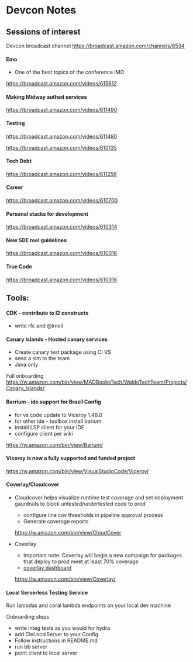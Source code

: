 # Devcon Notes

## Sessions of interest

Devcon broadcast channel https://broadcast.amazon.com/channels/6534

#### Emo 
- One of the best topics of the conference IMO

https://broadcast.amazon.com/videos/615612

#### Making Midway authed services
https://broadcast.amazon.com/videos/611490

#### Testing
https://broadcast.amazon.com/videos/611480

https://broadcast.amazon.com/videos/610135

#### Tech Debt
https://broadcast.amazon.com/videos/611256


#### Career 
https://broadcast.amazon.com/videos/610700

#### Personal stacks for development
https://broadcast.amazon.com/videos/610314

#### New SDE roel guidelines
https://broadcast.amazon.com/videos/610016

#### True Code
https://broadcast.amazon.com/videos/610016



## Tools:

#### CDK - contribute to l2 constructs
  - write rfc and @kneil

#### Canary Islands - Hosted canary services
* Create canary test package using CI VS
* send a sim to the team
* Java only

Full onboarding https://w.amazon.com/bin/view/MADBooksTech/WaldoTechTeam/Projects/Canary_Islands/

#### Barrium - ide support for Brazil Config
* for vs code update to Viceroy 1.48.0
* for other ide - toolbox install barium
* install LSP client for your IDE
* configure client per wiki

https://w.amazon.com/bin/view/Barium/

#### Viceroy is now a fully supported and funded project

https://w.amazon.com/bin/view/VisualStudioCode/Viceroy/

#### Coverlay/Cloudcover
* Cloudcover helps visualize runtime test coverage and set deployment gaurdrails to block untested/undertested code to prod
  * configure line cov thresholds in pipeline approval process
  * Generate coverage reports

   https://w.amazon.com/bin/view/CloudCover
* Coverlay 
  * Important note: Coverlay will begin a new campaign for packages that deploy to prod meet at least 70% coverage
  * [coverlay dashboard](https://us-east-1.quicksight.aws.amazon.com/sn/dashboards/5a3ad958-2ce9-40ce-bd3d-ffa74cdf2399)

  https://w.amazon.com/bin/view/Coverlay/
  
#### Local Serverless Testing Service
Run lambdas and coral lambda endpoints on your local dev machine

Onboarding steps
* write integ tests as you would for hydra
* add CleLocalServer to your Config
* Follow instructions in README.md
* run bb server
* point client to local server